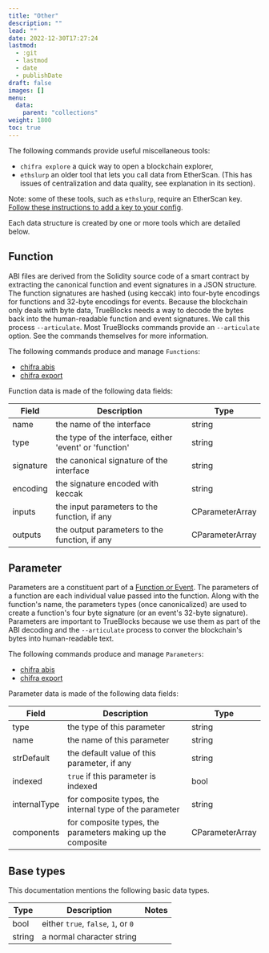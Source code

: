 ```yaml
---
title: "Other"
description: ""
lead: ""
date: 2022-12-30T17:27:24
lastmod:
  - :git
  - lastmod
  - date
  - publishDate
draft: false
images: []
menu:
  data:
    parent: "collections"
weight: 1800
toc: true
---
```


<!-- markdownlint-disable MD033 MD036 MD041 -->
The following commands provide useful miscellaneous tools:

- `chifra explore` a quick way to open a blockchain explorer,
- `ethslurp` an older tool that lets you call data from EtherScan. (This has issues of centralization and data quality, see explanation in its section).

Note: some of these tools, such as `ethslurp`, require an EtherScan key. [Follow these instructions
to add a key to your config](/docs/install/install-trueblocks/#3-update-the-configs-for-your-rpc-and-api-keys).

Each data structure is created by one or more tools which are detailed below.

## Function

<!-- markdownlint-disable MD033 MD036 MD041 -->
ABI files are derived from the Solidity source code of a smart contract by extracting the canonical
function and event signatures in a JSON structure. The function signatures are hashed (using
keccak) into four-byte encodings for functions and 32-byte encodings for events. Because the
blockchain only deals with byte data, TrueBlocks needs a way to decode the bytes back into the
human-readable function and event signatures. We call this process `--articulate`. Most TrueBlocks
commands provide an `--articulate` option. See the commands themselves for more information.

The following commands produce and manage `Functions`:

- [chifra abis](/docs/chifra/accounts/#chifra-abis)
- [chifra export](/docs/chifra/accounts/#chifra-export)

Function data is made of the following data fields:

| Field     | Description                                             | Type            |
| --------- | ------------------------------------------------------- | --------------- |
| name      | the name of the interface                               | string          |
| type      | the type of the interface, either 'event' or 'function' | string          |
| signature | the canonical signature of the interface                | string          |
| encoding  | the signature encoded with keccak                       | string          |
| inputs    | the input parameters to the function, if any            | CParameterArray |
| outputs   | the output parameters to the function, if any           | CParameterArray |

## Parameter

<!-- markdownlint-disable MD033 MD036 MD041 -->
Parameters are a constituent part of a [Function or Event](/data-model/accounts/#function). The
parameters of a function are each individual value passed into the function. Along with the
function's name, the parameters types (once canonicalized) are used to create a function's four
byte signature (or an event's 32-byte signature). Parameters are important to TrueBlocks because
we use them as part of the ABI decoding and the `--articulate` process to conver the blockchain's
bytes into human-readable text.

The following commands produce and manage `Parameters`:

- [chifra abis](/docs/chifra/accounts/#chifra-abis)
- [chifra export](/docs/chifra/accounts/#chifra-export)

Parameter data is made of the following data fields:

| Field        | Description                                                 | Type            |
| ------------ | ----------------------------------------------------------- | --------------- |
| type         | the type of this parameter                                  | string          |
| name         | the name of this parameter                                  | string          |
| strDefault   | the default value of this parameter, if any                 | string          |
| indexed      | `true` if this parameter is indexed                         | bool            |
| internalType | for composite types, the internal type of the parameter     | string          |
| components   | for composite types, the parameters making up the composite | CParameterArray |

## Base types

This documentation mentions the following basic data types.

| Type      | Description                         | Notes          |
| --------- | ----------------------------------- | -------------- |
| bool      | either `true`, `false`, `1`, or `0` |                |
| string    | a normal character string           |                |
